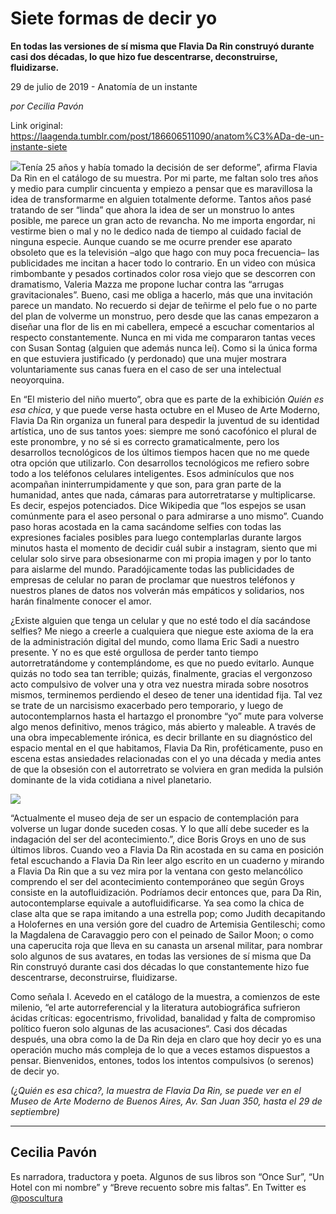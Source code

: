 # Siete formas de decir yo

**En todas las versiones de sí misma que Flavia Da Rin construyó durante casi dos décadas, lo que hizo fue descentrarse, deconstruirse, fluidizarse.**

29 de julio de 2019 - Anatomía de un instante

_por Cecilia Pavón_

Link original: https://laagenda.tumblr.com/post/186606511090/anatom%C3%ADa-de-un-instante-siete

![](https://64.media.tumblr.com/813897610b1bd6b2218ea666e7d7e1e9/8b80192bd336662e-10/s500x750/7197bd34daaad6d024b2d6924c6c33a20eccc98d.jpg)Tenía 25 años y había tomado la
decisión de ser deforme”, afirma Flavia Da Rin en el catálogo de su muestra.
Por mi parte, me faltan solo tres años y medio para cumplir cincuenta y empiezo
a pensar que es maravillosa la idea de transformarme en alguien totalmente
deforme. Tantos años pasé tratando de ser “linda” que ahora la idea de ser un
monstruo lo antes posible, me parece un gran acto de revancha. No me importa
engordar, ni vestirme bien o mal y no le dedico nada de tiempo al cuidado
facial de ninguna especie. Aunque cuando se me ocurre prender ese aparato
obsoleto que es la televisión –algo que hago con muy poca frecuencia– las
publicidades me incitan a hacer todo lo contrario. En un video con música
rimbombante y pesados cortinados color rosa viejo que se descorren con
dramatismo, Valeria Mazza me propone luchar contra las “arrugas
gravitacionales”. Bueno, casi me obliga a hacerlo, más que una invitación
parece un mandato. No recuerdo si dejar de teñirme el pelo fue o no parte del
plan de volverme un monstruo, pero desde que las canas empezaron a diseñar una
flor de lis en mi cabellera, empecé a escuchar comentarios al respecto
constantemente. Nunca en mi vida me compararon tantas veces con Susan Sontag
(alguien que además nunca leí). Como si la única forma en que estuviera
justificado (y perdonado) que una mujer mostrara voluntariamente sus canas fuera
en el caso de ser una intelectual neoyorquina. 

En “El
misterio del niño muerto”, obra que es parte de la exhibición *Quién es esa
chica*, y que puede verse hasta octubre en el Museo de Arte Moderno, Flavia
Da Rin organiza un funeral para despedir la juventud de su identidad artística,
uno de sus tantos yoes: siempre me sonó cacofónico el plural de este pronombre,
y no sé si es correcto gramaticalmente, pero los desarrollos tecnológicos de
los últimos tiempos hacen que no me quede otra opción que utilizarlo. Con
desarrollos tecnológicos me refiero sobre todo a los teléfonos celulares
inteligentes. Esos adminículos que nos acompañan ininterrumpidamente y que son, para gran parte de la humanidad, antes que nada, cámaras para autorretratarse y
multiplicarse. Es decir, espejos potenciados. Dice Wikipedia que “los espejos se usan comúnmente para el aseo personal o para
admirarse a uno mismo”. Cuando paso horas acostada en la cama sacándome selfies
con todas las expresiones faciales posibles para luego contemplarlas durante
largos minutos hasta el momento de decidir cuál subir a instagram, siento que
mi celular solo sirve para obsesionarme con mi propia imagen y por lo tanto
para aislarme del mundo. Paradójicamente todas las publicidades de empresas de
celular no paran de proclamar que nuestros teléfonos y nuestros planes de datos
nos volverán más empáticos y solidarios, nos harán finalmente conocer el
amor. 

¿Existe alguien que tenga un celular y que no esté todo el
día sacándose selfies? Me niego a creerle a cualquiera que niegue este axioma
de la era de la administración digital del mundo, como llama Eric Sadi a
nuestro presente. Y no es que esté orgullosa de perder tanto tiempo
autorretratándome y contemplándome, es que no puedo evitarlo. Aunque quizás no
todo sea tan terrible; quizás, finalmente, gracias el vergonzoso acto compulsivo
de volver una y otra vez nuestra mirada sobre nosotros mismos, terminemos
perdiendo el deseo de tener una identidad fija. Tal vez se trate de un
narcisismo exacerbado pero temporario, y luego de autocontemplarnos hasta el
hartazgo el pronombre “yo” mute para volverse algo menos definitivo, menos
trágico, más abierto y maleable. A
través de una obra impecablemente irónica, es decir brillante en su diagnóstico
del espacio mental en el que habitamos, Flavia Da Rin, proféticamente, puso en
escena estas ansiedades relacionadas con el yo una década y media antes de que
la obsesión con el autorretrato se volviera en gran medida la pulsión dominante
de la vida cotidiana a nivel planetario. 

![](https://64.media.tumblr.com/813897610b1bd6b2218ea666e7d7e1e9/8b80192bd336662e-10/s500x750/7197bd34daaad6d024b2d6924c6c33a20eccc98d.jpg)



“Actualmente el museo deja de ser un espacio de contemplación para
volverse un lugar donde suceden cosas. Y lo que allí debe suceder es la
indagación del ser del acontecimiento.”, dice Boris Groys en uno de sus últimos
libros. Cuando veo a Flavia Da Rin acostada en su cama en posición fetal
escuchando a Flavia Da Rin leer algo escrito en un cuaderno y mirando a Flavia
Da Rin que a su vez mira por la ventana con gesto melancólico comprendo el ser
del acontecimiento contemporáneo que según Groys consiste en la
autofluidización. Podríamos decir entonces que, para Da Rin, autocontemplarse
equivale a autofluidificarse. Ya sea como la chica de clase alta que se rapa
imitando a una estrella pop; como Judith decapitando a Holofernes en una
versión gore del cuadro de Artemisia Gentileschi; como la Magdalena de
Caravaggio pero con el peinado de Sailor Moon; o como una caperucita roja que
lleva en su canasta un arsenal militar, para nombrar solo algunos de sus
avatares, en todas las versiones de sí misma que Da Rin construyó durante casi
dos décadas lo que constantemente hizo fue descentrarse, deconstruirse,
fluidizarse. 

Como
señala I. Acevedo en el catálogo de la muestra, a comienzos de este milenio, “el
arte autorreferencial y la literatura autobiográfica sufrieron ácidas críticas:
egocentrismo, frivolidad, banalidad y falta de compromiso político fueron solo
algunas de las acusaciones“. Casi dos décadas después, una obra como la de Da
Rin deja en claro que hoy decir yo es una operación mucho más compleja de lo
que a veces estamos dispuestos a pensar. Bienvenidos, entones, todos los
intentos compulsivos (o serenos) de decir yo.

*(¿Quién es esa chica?, la muestra de Flavia Da Rin, se puede ver en el Museo de Arte Moderno de Buenos Aires, Av. San Juan 350, hasta el 29 de septiembre)*

---

Cecilia Pavón
-------------

 Es narradora, traductora y poeta. Algunos de sus libros son “Once Sur”, “Un Hotel con mi nombre” y “Breve recuento sobre mis faltas”. En Twitter es [@poscultura](https://twitter.com/poscultura) 

